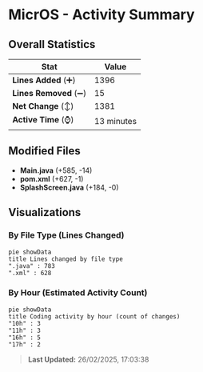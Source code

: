 # MicrOS - Activity Summary 

## Overall Statistics

| Stat                   | Value                                                             |
| ---------------------- | ----------------------------------------------------------------- |
| **Lines Added** (➕)   | 1396                                          |
| **Lines Removed** (➖) | 15                                        |
| **Net Change** (↕)    | 1381                |
| **Active Time** (⌚)   | 13 minutes |


## Modified Files
- **Main.java** (+585, -14)
- **pom.xml** (+627, -1)
- **SplashScreen.java** (+184, -0)

## Visualizations

### By File Type (Lines Changed)

```mermaid
pie showData
title Lines changed by file type
".java" : 783
".xml" : 628
```

### By Hour (Estimated Activity Count)

```mermaid
pie showData
title Coding activity by hour (count of changes)
"10h" : 3
"11h" : 3
"16h" : 5
"17h" : 2
```


> **Last Updated:** 26/02/2025, 17:03:38